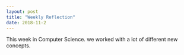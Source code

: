 ```yaml
---
layout: post
title: "Weekly Reflection"
date: 2018-11-2
---
```


This week in Computer Science. we worked with a lot of different new concepts. 
